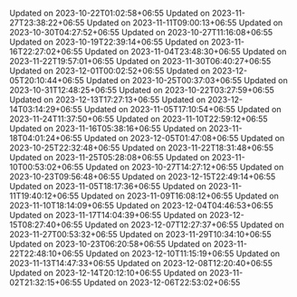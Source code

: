 
Updated on 2023-10-22T01:02:58+06:55
Updated on 2023-11-27T23:38:22+06:55
Updated on 2023-11-11T09:00:13+06:55
Updated on 2023-10-30T04:27:52+06:55
Updated on 2023-10-27T11:16:08+06:55
Updated on 2023-10-19T22:39:14+06:55
Updated on 2023-11-16T22:27:02+06:55
Updated on 2023-11-04T23:48:30+06:55
Updated on 2023-11-22T19:57:01+06:55
Updated on 2023-11-30T06:40:27+06:55
Updated on 2023-12-01T00:02:52+06:55
Updated on 2023-12-05T20:10:44+06:55
Updated on 2023-10-25T00:37:03+06:55
Updated on 2023-10-31T12:48:25+06:55
Updated on 2023-10-22T03:27:59+06:55
Updated on 2023-12-13T17:27:13+06:55
Updated on 2023-12-14T03:14:29+06:55
Updated on 2023-11-05T17:10:54+06:55
Updated on 2023-11-24T11:37:50+06:55
Updated on 2023-11-10T22:59:12+06:55
Updated on 2023-11-16T05:38:16+06:55
Updated on 2023-11-18T04:01:24+06:55
Updated on 2023-12-05T01:47:08+06:55
Updated on 2023-10-25T22:32:48+06:55
Updated on 2023-11-22T18:31:48+06:55
Updated on 2023-11-25T05:28:08+06:55
Updated on 2023-11-10T00:53:02+06:55
Updated on 2023-10-27T14:27:12+06:55
Updated on 2023-10-23T09:56:48+06:55
Updated on 2023-12-15T22:49:14+06:55
Updated on 2023-11-05T18:17:36+06:55
Updated on 2023-11-11T19:40:12+06:55
Updated on 2023-11-09T16:08:12+06:55
Updated on 2023-11-10T18:14:09+06:55
Updated on 2023-12-04T04:46:53+06:55
Updated on 2023-11-17T14:04:39+06:55
Updated on 2023-12-15T08:27:40+06:55
Updated on 2023-12-07T12:27:37+06:55
Updated on 2023-11-27T00:53:32+06:55
Updated on 2023-11-29T10:34:10+06:55
Updated on 2023-10-23T06:20:58+06:55
Updated on 2023-11-22T22:48:10+06:55
Updated on 2023-12-10T11:15:19+06:55
Updated on 2023-11-13T14:47:33+06:55
Updated on 2023-12-08T12:20:40+06:55
Updated on 2023-12-14T20:12:10+06:55
Updated on 2023-11-02T21:32:15+06:55
Updated on 2023-12-06T22:53:02+06:55